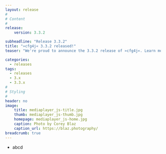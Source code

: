 ```yaml
---
layout: release
#
# Content
#
release:
    version: 3.3.2

subheadline: "Release 3.3.2"
title: "»cfg4j« 3.3.2 released!"
teaser: "We're proud to announce the 3.3.2 release of »cfg4j«. Learn more about new features in this article."

categories:
  - releases
tags:
  - releases
  - 3.x
  - 3.3.x
#
# Styling
#
header: no
image:
    title: mediaplayer_js-title.jpg
    thumb: mediaplayer_js-thumb.jpg
    homepage: mediaplayer_js-home.jpg
    caption: Photo by Corey Blaz
    caption_url: https://blaz.photography/
breadcrumb: true
---
```


* abcd